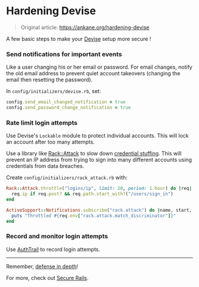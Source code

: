 # Hardening Devise

> Original article: <https://ankane.org/hardening-devise>

A few basic steps to make your [Devise](https://github.com/plataformatec/devise) setup more secure !

### Send notifications for important events

Like a user changing his or her email or password. For email changes, notify the old email address to prevent quiet account takeovers (changing the email then resetting the password).

In `config/initializers/devise.rb`, set:

```ruby
config.send_email_changed_notification = true
config.send_password_change_notification = true

```

### Rate limit login attempts

Use Devise's `Lockable` module to protect individual accounts. This will lock an account after too many attempts.

Use a library like [Rack::Attack](https://github.com/kickstarter/rack-attack) to slow down [credential stuffing](https://en.wikipedia.org/wiki/Credential_stuffing). This will prevent an IP address from trying to sign into many different accounts using credentials from data breaches.

Create `config/initializers/rack_attack.rb` with:

```ruby
Rack::Attack.throttle("logins/ip", limit: 20, period: 1.hour) do |req|
  req.ip if req.post? && req.path.start_with?("/users/sign_in")
end

ActiveSupport::Notifications.subscribe("rack.attack") do |name, start, finish, request_id, req|
  puts "Throttled #{req.env["rack.attack.match_discriminator"]}"
end

```

### Record and monitor login attempts

Use [AuthTrail](https://github.com/ankane/authtrail) to record login attempts.

* * * * *

Remember, [defense in depth](https://en.wikipedia.org/wiki/Defense_in_depth_%28computing%29)!

For more, check out [Secure Rails](https://github.com/ankane/secure_rails).

